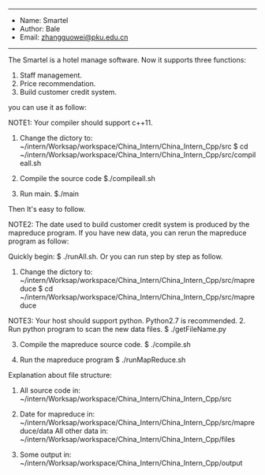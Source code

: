 ****************************************
* Name:		Smartel
* Author: 	Bale
* Email: 	zhangguowei@pku.edu.cn
****************************************
The Smartel is a hotel manage software.
Now it supports three functions:
1. Staff management.
2. Price recommendation.
3. Build customer credit system.

you can use it as follow:

NOTE1: Your compiler should support c++11. 

1. Change the dictory to: ~/intern/Worksap/workspace/China_Intern/China_Intern_Cpp/src
$ cd ~/intern/Worksap/workspace/China_Intern/China_Intern_Cpp/src/compileall.sh

2. Compile the source code
$./compileall.sh

3. Run main.
$./main

Then It's easy to follow.

NOTE2: The date used to build customer credit system is produced by the mapreduce program.
If you have new data, you can rerun the mapreduce program as follow:

Quickly begin: $ ./runAll.sh. 
Or you can run step by step as follow.

1. Change the dictory to: ~/intern/Worksap/workspace/China_Intern/China_Intern_Cpp/src/mapreduce
$ cd ~/intern/Worksap/workspace/China_Intern/China_Intern_Cpp/src/mapreduce

NOTE3: Your host should support python. Python2.7 is recommended.
2. Run python program to scan the new data files.
$ ./getFileName.py

3. Compile the mapreduce source code.
$ ./compile.sh

4. Run the mapreduce program
$ ./runMapReduce.sh

Explanation about file structure:
1. All source code in: ~/intern/Worksap/workspace/China_Intern/China_Intern_Cpp/src

2. Date for mapreduce in: ~/intern/Worksap/workspace/China_Intern/China_Intern_Cpp/src/mapreduce/data
All other data in: ~/intern/Worksap/workspace/China_Intern/China_Intern_Cpp/files 

3. Some output in: ~/intern/Worksap/workspace/China_Intern/China_Intern_Cpp/output

